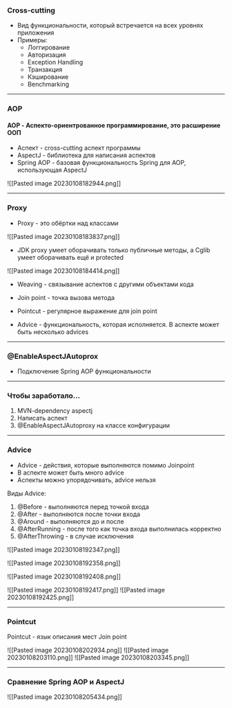 ### Cross-cutting 

* Вид функциональности, который встречается на всех уровнях приложения
* Примеры:
	* Логгирование
	* Авторизация
	* Exception Handling
	* Транзакция
	* Кэширование
	* Benchmarking
---
### AOP

#### AOP - Аспекто-ориентрованное программирование, это расширение ООП

* Аспект - cross-cutting аспект программы
* AspectJ - библиотека для написания аспектов
* Spring AOP - базовая функциональность Spring для AOP, использующая AspectJ

![[Pasted image 20230108182944.png]]

---
### Proxy

* Proxy - это обёртки над классами

![[Pasted image 20230108183837.png]]

* JDK proxy умеет оборачивать только публичные методы, а Cglib умеет оборачивать ещё и protected

![[Pasted image 20230108184414.png]]

* Weaving - связывание аспектов с другими объектами кода

* Join point - точка вызова метода
* Pointcut - регулярное выражение для join point
* Advice - функциональность, которая исполняется. В аспекте может быть несколько advices
---
### @EnableAspectJAutoprox

* Подключение Spring AOP функциональности
---
### Чтобы заработало...

1) MVN-dependency aspectj
2) Написать аспект
3) @EnableAspectJAutoproxy на классе конфигурации

---
### Advice

* Advice - действия, которые выполняются помимо Joinpoint
* В аспекте может быть много advice
* Аспекты можно упорядочивать, advice нельзя


Виды Advice:
1) @Before - выполняются перед точкой входа
2) @After - выполняются после точки входа
3) @Around - выполняются до и после
4) @AfterRunning - после того как точка входа выполнилась корректно
5) @AfterThrowing - в случае исключения

![[Pasted image 20230108192347.png]]

![[Pasted image 20230108192358.png]]

![[Pasted image 20230108192408.png]]

![[Pasted image 20230108192417.png]]
![[Pasted image 20230108192425.png]]

---
### Pointcut

Pointcut - язык описания мест Join point

![[Pasted image 20230108202934.png]]
![[Pasted image 20230108203110.png]]
![[Pasted image 20230108203345.png]]

---
### Сравнение Spring AOP и AspectJ

![[Pasted image 20230108205434.png]]
